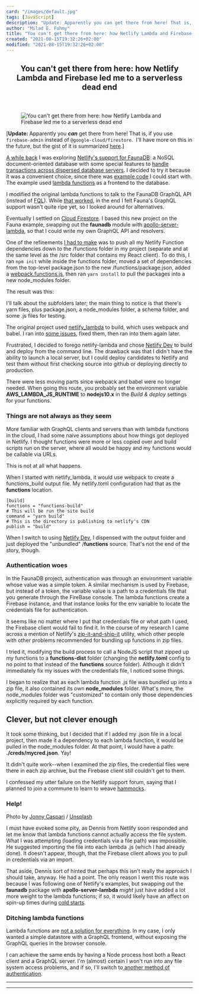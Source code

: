 ```yaml
---
card: "/images/default.jpg"
tags: [JavaScript]
description: "Update: Apparently you can get there from here! That is, if"
author: "Milad E. Fahmy"
title: "You can't get there from here: how Netlify Lambda and Firebase led me to a serverless dead end"
created: "2021-08-15T19:32:26+02:00"
modified: "2021-08-15T19:32:26+02:00"
---
```

<div class="site-wrapper">
<main id="site-main" class="site-main outer">
<div class="inner">
<article class="post-full post tag-javascript tag-aws-lambda tag-netlify tag-firebase ">
<header class="post-full-header">
<h1 class="post-full-title">You can't get there from here: how Netlify Lambda and Firebase led me to a serverless dead end</h1>
</header>
<figure class="post-full-image">
<picture>
<source media="(max-width: 700px)" sizes="1px" srcset="data:image/gif;base64,R0lGODlhAQABAIAAAAAAAP///yH5BAEAAAAALAAAAAABAAEAAAIBRAA7 1w">
<source media="(min-width: 701px)" sizes="(max-width: 800px) 400px,
(max-width: 1170px) 700px,
1400px" srcset="/news/content/images/size/w300/2019/10/randy-laybourne-Ens_NuuHVO4-unsplash.jpg 300w,
/news/content/images/size/w600/2019/10/randy-laybourne-Ens_NuuHVO4-unsplash.jpg 600w,
/news/content/images/size/w1000/2019/10/randy-laybourne-Ens_NuuHVO4-unsplash.jpg 1000w,
/news/content/images/size/w2000/2019/10/randy-laybourne-Ens_NuuHVO4-unsplash.jpg 2000w">
<img onerror="this.style.display='none'" src="/news/content/images/size/w2000/2019/10/randy-laybourne-Ens_NuuHVO4-unsplash.jpg" alt="You can't get there from here: how Netlify Lambda and Firebase led me to a serverless dead end">
</picture>
</figure>
<section class="post-full-content">
<div class="post-content">
<p>[<strong>Update: </strong>Apparently you <em><strong>can</strong></em> get there from here! That is, if you use <code>firebase-admin</code> instead of <code>@google-cloud/firestore</code>. &nbsp;I'll have more on this in the future, but the gist of it is summarized <a href="https://github.com/arjunyel/firestore-apollo-graphql#graphql">here</a>.]</p>
<p><a href="/news/how-to-use-faunadb/">A while back</a> I was exploring <a href="https://www.netlify.com/blog/2019/09/10/announcing-the-faunadb-add-on-for-netlify/">Netlify's support for FaunaDB</a>: a NoSQL document-oriented database with some special features to <a href="https://fauna.com/blog/consistency-without-clocks-faunadb-transaction-protocol">handle transactions across dispersed database servers</a>. I decided to try it because it was a convenient choice, since there was <a href="https://github.com/netlify/netlify-faunadb-example">example code</a> I could start with. The example used <a href="https://docs.netlify.com/functions/overview/">lambda functions</a> as a frontend to the database.</p>
<p>I modified the original lambda functions to talk to the FaunaDB GraphQL API (instead of <a href="https://docs.fauna.com/fauna/current/api/fql/">FQL</a>). While <a href="/news/how-to-use-faunadb/">that worked</a>, in the end I felt Fauna's GraphQL support wasn't quite ripe yet, so I looked around for alternatives.</p>
<p>Eventually I settled on <a href="https://firebase.google.com/docs/firestore/rtdb-vs-firestore">Cloud Firestore</a>. I based this new project on the Fauna example, swapping out the <strong>faunadb</strong> module with <a href="https://www.npmjs.com/package/apollo-server-lambda">apollo-server-lambda</a>, so that I could write my own GraphQL API and resolvers. </p>
<p>One of the refinements <a href="https://github.com/netlify/netlify-lambda/issues/112">I had to make</a> was to push all my Netlify Function dependencies down to the /functions folder in my project (separate and at the same level as the /src folder that contains my React client). To do this, I ran <code>npm init</code> while inside the functions folder, moved a set of dependencies from the top-level package.json to the new /functions/package.json, added a <a href="https://github.com/netlify/netlify-lambda/issues/112#issuecomment-488644361">webpack.functions.js</a>, then ran <code>yarn install</code> to pull the packages into a new node_modules folder. </p>
<p>The result was this:</p>
<p>I'll talk about the subfolders later; the main thing to notice is that there's yarn files, plus package.json, a node_modules folder, a schema folder, and some .js files for testing.</p>
<p>The original project used <a href="https://github.com/netlify/netlify-lambda">netlify_lambda</a> to build, which uses webpack and babel. I ran into <a href="https://github.com/netlify/netlify-lambda/issues/183">some issues</a>, fixed them, then ran into them again later. </p>
<p>Frustrated, I decided to forego netlify-lambda and chose <a href="https://www.netlify.com/products/dev/">Netlify Dev</a> to build and deploy from the command line. The drawback was that I didn't have the ability to launch a local server, but I could deploy candidates to Netlify and test them without first checking source into github or deploying directly to production. </p>
<p>There were less moving parts since webpack and babel were no longer needed. When going this route, you probably set the environment variable <strong>AWS_LAMBDA_JS_RUNTIME</strong> to <strong>nodejs10.x</strong> in the <em>Build &amp; deploy</em> settings for your functions.</p>
<h1 id="things-are-not-always-as-they-seem">Things are not always as they seem</h1>
<p>More familiar with GraphQL clients and servers than with lambda functions in the cloud, I had some naive assumptions about how things got deployed in Netlify. I thought functions were more or less copied over and build scripts run on the server, where all would be happy and my functions would be callable via URLs. </p>
<p>This is not at all what happens.</p>
<p>When I started with netlify_lambda, it would use webpack to create a functions_build output file. My netlify.toml configuration had that as the <strong>functions</strong> location.</p><pre><code>[build]
functions = "functions-build"
# This will be run the site build
command = "yarn build"
# This is the directory is publishing to netlify's CDN
publish = "build"
</code></pre>
<p>When I switch to using <a href="https://www.netlify.com/products/dev/">Netlify Dev</a>, I dispensed with the output folder and just deployed the "unbundled" /<strong>functions</strong> source. That's not the end of the story, though.</p>
<h1 id="authentication-woes">Authentication woes</h1>
<p>In the FaunaDB project, authentication was through an environment variable whose value was a simple token. A similar mechanism is used by Firebase, but instead of a token, the variable value is a path to a credentials file that you generate through the FireBase console. The lambda functions create a Firebase instance, and that instance looks for the env variable to locate the credentials file for authentication.</p>
<p>It seems like no matter where I put that credentials file or what path I used, the Firebase client would fail to find it. In the course of my research I came across a mention of Netlify's <a href="https://github.com/netlify/zip-it-and-ship-it">zip-it-and-ship-it</a> utility, which other people with other problems recommended for bundling up functions in zip files.</p>
<p>I tried it, modifying the build process to call a NodeJS script that zipped up my functions to a <strong>functions-dist</strong> folder (changing the <strong>netlify.toml</strong> config to no point to that instead of the <strong>functions</strong> source folder). Although it didn't immediately fix my issues with the credentials file, I noticed some things.</p>
<p>I began to realize that as each lambda function .js file was bundled up into a zip file, it also contained its own <strong>node_modules</strong> folder. What's more, the node_modules folder was "customized" to contain only those dependencies explicitly required by each function.</p>
<h2 id="clever-but-not-clever-enough">Clever, but not clever enough</h2>
<p>It took some thinking, but I decided that if I added my .json file in a local project, then made it a dependency to each lambda function, it would be pulled in the node_modules folder. At that point, I would have a path:<em> </em><strong>./creds/mycred.json</strong>. Yay!</p>
<p>It didn't quite work--when I examined the zip files, the credential files were there in each zip archive, but the Firebase client still couldn't get to them. </p>
<p>I confessed my utter failure on the Netlify support forum, saying that I planned to join a commune to learn to weave <a href="https://www.twinoakshammocks.com/">hammocks</a>.</p>
<h1 id="help-">Help!</h1>
<figcaption>Photo by <a href="https://unsplash.com/@jonnysplsh?utm_source=ghost&amp;utm_medium=referral&amp;utm_campaign=api-credit">Jonny Caspari</a> / <a href="https://unsplash.com/?utm_source=ghost&amp;utm_medium=referral&amp;utm_campaign=api-credit">Unsplash</a></figcaption>
</figure>
<p>I must have evoked some pity, as Dennis from Netlify soon responded and let me know that lambda functions cannot actually access the file system. What I was attempting (loading credentials via a file path) was impossible. He suggested importing the file into each lambda .js (which I had already done). It doesn't appear, though, that the Firebase client allows you to pull in credentials via an import.</p>
<p>That aside, Dennis sort of hinted that perhaps this isn't really the approach I should take, anyway. He had a point. The only reason I went this route was because I was following one of Netlify's examples, but swapping out the <strong>faunadb</strong> package with <strong>apollo-server-lambda</strong> <em>might</em> just have added a lot more weight to the lambda functions; if so, it would likely have an affect on spin-up times during <a href="https://hackernoon.com/im-afraid-you-re-thinking-about-aws-lambda-cold-starts-all-wrong-7d907f278a4f">cold starts</a>.</p>
<h1 id="ditching-lambda-functions">Ditching lambda functions</h1>
<p>Lambda functions are <a href="https://hackernoon.com/developer-challenges-of-serverless-and-aws-lambda-8b8d5e299a34">not a solution for everything</a>. In my case, I only wanted a simple datastore with a GraphQL frontend, without exposing the GraphQL queries in the browser console. </p>
<p>I can achieve the same ends by having a Node process host both a React client and a GraphQL server. I'm (almost) certain I won't run into any file system access problems, and if so, I'll switch to<a href="https://cloud.google.com/docs/authentication/production"> another method of authentication</a>.</p>
</div>
<hr>
<hr>
</section>
</article>
</div>
</main>
</div>
<!-- Google Tag Manager (noscript) -->
<!-- End Google Tag Manager (noscript) -->
